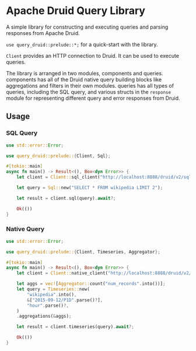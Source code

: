 # Apache Druid Query Library

A simple library for constructing and executing queries and parsing responses
from Apache Druid.

`use query_druid::prelude::*;` for a quick-start with the library.

`Client` provides an HTTP connection to Druid. It can be used to execute
queries.

The library is arranged in two modules, components and queries. components has
all of the Druid native query building blocks like aggregations and filters in
their own modules. queries has all types of queries, including the SQL query,
and various structs in the `response` module for representing different query
and error responses from Druid.

## Usage

### SQL Query
```rust
use std::error::Error;

use query_druid::prelude::{Client, Sql};

#[tokio::main]
async fn main() -> Result<(), Box<dyn Error>> {
    let client = Client::sql_client("http://localhost:8888/druid/v2/sql/".to_string())?;

    let query = Sql::new("SELECT * FROM wikipedia LIMIT 2");

    let result = client.sql(query).await?;

    Ok(())
}
```

### Native Query
```rust
use std::error::Error;

use query_druid::prelude::{Client, Timeseries, Aggregator};

#[tokio::main]
async fn main() -> Result<(), Box<dyn Error>> {
    let client = Client::native_client("http://localhost:8888/druid/v2/".to_string())?;

    let aggs = vec![Aggregator::count("num_records".into())];
    let query = Timeseries::new(
        "wikipedia".into(),
        &["2015-09-12/P1D".parse()?],
        "hour".parse()?,
    )
    .aggregations(&aggs);

    let result = client.timeseries(query).await?;

    Ok(())
}
```
